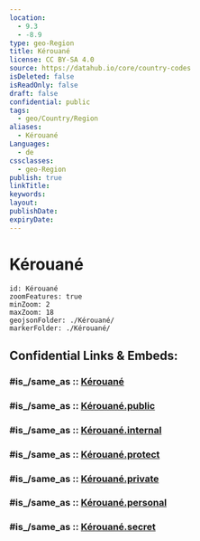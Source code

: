 ```yaml
---
location:
  - 9.3
  - -8.9
type: geo-Region
title: Kérouané
license: CC BY-SA 4.0
source: https://datahub.io/core/country-codes
isDeleted: false
isReadOnly: false
draft: false
confidential: public
tags:
  - geo/Country/Region
aliases:
  - Kérouané
Languages:
  - de
cssclasses:
  - geo-Region
publish: true
linkTitle:
keywords:
layout:
publishDate:
expiryDate:
---
```


# Kérouané

```leaflet
id: Kérouané
zoomFeatures: true 
minZoom: 2 
maxZoom: 18
geojsonFolder: ./Kérouané/
markerFolder: ./Kérouané/
```


## Confidential Links & Embeds: 

### #is_/same_as :: [Kérouané](/_Standards/Earth/Continent/Africa/Africa~West/Guinea/Regions~Guinea/Kankan-Region/counties~Kankan/Kérouané.md) 

### #is_/same_as :: [Kérouané.public](/_public/Earth/Continent/Africa/Africa~West/Guinea/Regions~Guinea/Kankan-Region/counties~Kankan/Kérouané.public.md) 

### #is_/same_as :: [Kérouané.internal](/_internal/Earth/Continent/Africa/Africa~West/Guinea/Regions~Guinea/Kankan-Region/counties~Kankan/Kérouané.internal.md) 

### #is_/same_as :: [Kérouané.protect](/_protect/Earth/Continent/Africa/Africa~West/Guinea/Regions~Guinea/Kankan-Region/counties~Kankan/Kérouané.protect.md) 

### #is_/same_as :: [Kérouané.private](/_private/Earth/Continent/Africa/Africa~West/Guinea/Regions~Guinea/Kankan-Region/counties~Kankan/Kérouané.private.md) 

### #is_/same_as :: [Kérouané.personal](/_personal/Earth/Continent/Africa/Africa~West/Guinea/Regions~Guinea/Kankan-Region/counties~Kankan/Kérouané.personal.md) 

### #is_/same_as :: [Kérouané.secret](/_secret/Earth/Continent/Africa/Africa~West/Guinea/Regions~Guinea/Kankan-Region/counties~Kankan/Kérouané.secret.md)

